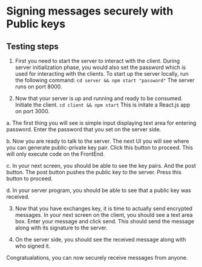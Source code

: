 # Signing messages securely with Public keys

## Testing steps

1. First you need to start the server to interact with the client. During server initialization phase, you would also set the password which is used for interacting with the clients. To start up the server locally, run the following command:
`cd server && npm start "password"`
The server runs on port 8000.

2. Now that your server is up and running and ready to be consumed. Initiate the client.
`cd client && npm start`
This is initate a React.js app on port 3000.

a. The first thing you will see is simple input displaying text area for entering password. Enter the password that you set on the server side.

b. Now you are ready to talk to the server. The next UI you will see where you can generate public-private key pair. Click this button to proceed. This will only execute code on the FrontEnd.

c. In your next screen, you should be able to see the key pairs. And the post button. The post button pushes the public key to the server. Press this button to proceed.

d. In your server program, you should be able to see that a public key was received.

3. Now that you have exchanges key, it is time to actually send encrypted messages. In your next screen on the client, you should see a text area box. Enter your message and click send. This should send the message along with its signature to the server.

4. On the server side, you should see the received message along with who signed it.

Congratualations, you can now securely receive messages from anyone.

